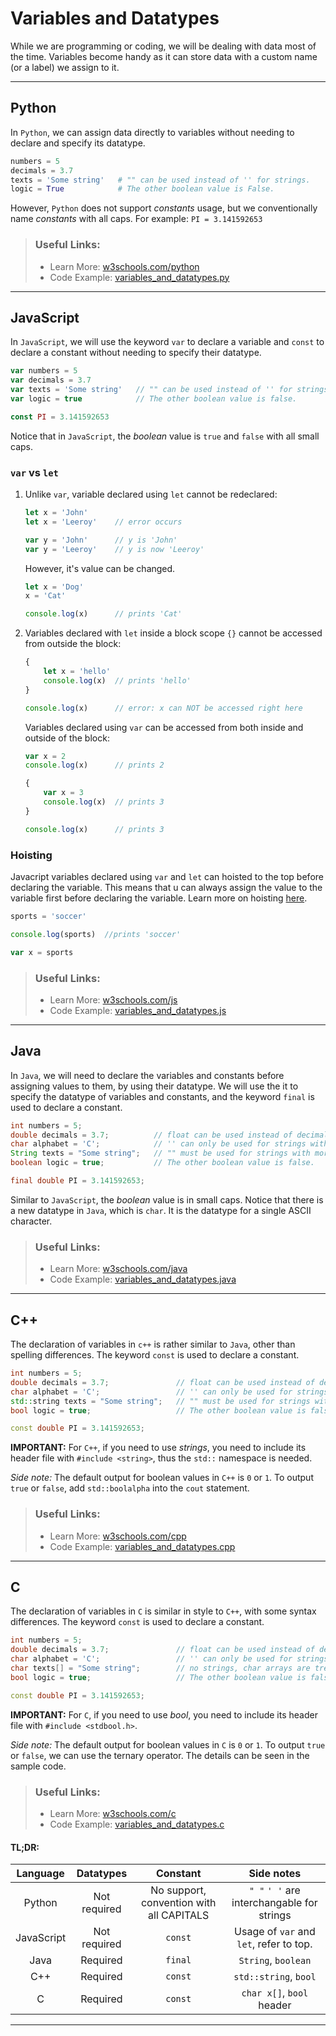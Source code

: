 #  **Variables and Datatypes**

While we are programming or coding, we will be dealing with data most of the time. Variables become handy as it can store data with a custom name (or a label) we assign to it.

---

## Python

In `Python`, we can assign data directly to variables without needing to declare and specify its datatype.

```py
numbers = 5
decimals = 3.7
texts = 'Some string'   # "" can be used instead of '' for strings.
logic = True            # The other boolean value is False.
```

However, `Python` does not support *constants* usage, but we conventionally name *constants* with all caps. For example: `PI = 3.141592653`

> ### Useful Links:
> 
> * Learn More: [w3schools.com/python](https://www.w3schools.com/python/python_variables.asp)
> * Code Example: [variables_and_datatypes.py](https://github.com/LimJY03/SyntaxComparison/blob/main/01.%20Variables%20and%20Datatypes/Sample%20Codes/variables_and_datatypes.py)

---

## JavaScript

In `JavaScript`, we will use the keyword `var` to declare a variable and `const` to declare a constant without needing to specify their datatype.

```js
var numbers = 5
var decimals = 3.7
var texts = 'Some string'   // "" can be used instead of '' for strings.
var logic = true            // The other boolean value is false.

const PI = 3.141592653
```

Notice that in `JavaScript`, the *boolean* value is `true` and `false` with all small caps.

### `var` vs `let`

1. Unlike `var`, variable declared using `let` cannot be redeclared:

    ``` js
    let x = 'John'
    let x = 'Leeroy'    // error occurs

    var y = 'John'      // y is 'John'
    var y = 'Leeroy'    // y is now 'Leeroy'
    ```
    However, it's value can be changed.

    ```js
    let x = 'Dog'
    x = 'Cat'

    console.log(x)      // prints 'Cat'
    ```

2. Variables declared with `let` inside a block scope `{}` cannot be accessed from outside the block:

    ```js
    {
        let x = 'hello'
        console.log(x)  // prints 'hello'
    }

    console.log(x)      // error: x can NOT be accessed right here
    ```

    Variables declared using `var` can be accessed from both inside and outside of the block:

    ```js
    var x = 2
    console.log(x)      // prints 2

    {
        var x = 3
        console.log(x)  // prints 3
    }

    console.log(x)      // prints 3
    ```

###  **Hoisting**

Javacript variables declared using ```var``` and ```let``` can hoisted to the top before declaring the variable. This means that u can always assign the value to the variable first before declaring the variable. Learn more on hoisting [here](https://www.w3schools.com/js/js_hoisting.asp).

```js
sports = 'soccer'

console.log(sports)  //prints 'soccer'

var x = sports
```
> ### Useful Links:
> 
> * Learn More: [w3schools.com/js](https://www.w3schools.com/js/js_variables.asp)
> * Code Example: [variables_and_datatypes.js](https://github.com/LimJY03/SyntaxComparison/blob/main/01.%20Variables%20and%20Datatypes/Sample%20Codes/variables_and_datatypes.js)

---

## Java

In `Java`, we will need to declare the variables and constants before assigning values to them, by using their datatype. We will use the it to specify the datatype of variables and constants, and the keyword `final` is used to declare a constant.

```java
int numbers = 5;
double decimals = 3.7;          // float can be used instead of decimals.
char alphabet = 'C';            // '' can only be used for strings with only one character.
String texts = "Some string";   // "" must be used for strings with more than one character.
boolean logic = true;           // The other boolean value is false.

final double PI = 3.141592653;
```

Similar to `JavaScript`, the *boolean* value is in small caps. Notice that there is a new datatype in `Java`, which is `char`. It is the datatype for a single ASCII character. 

> ### Useful Links:
> 
> * Learn More: [w3schools.com/java](https://www.w3schools.com/java/java_variables.asp)
> * Code Example: [variables_and_datatypes.java](https://github.com/LimJY03/SyntaxComparison/blob/main/01.%20Variables%20and%20Datatypes/Sample%20Codes/variables_and_datatypes.java)

---

## C++

The declaration of variables in `c++` is rather similar to `Java`, other than spelling differences. The keyword `const` is used to declare a constant.

```c++
int numbers = 5;
double decimals = 3.7;               // float can be used instead of decimals too.
char alphabet = 'C';                 // '' can only be used for strings with only one character.
std::string texts = "Some string";   // "" must be used for strings with more than one character. And the 'S' is in lower case.
bool logic = true;                   // The other boolean value is false. And its only "bool" in constrast with "boolean" in Java

const double PI = 3.141592653;
```

**IMPORTANT:** For `C++`, if you need to use *strings*, you need to include its header file with `#include <string>`, thus the `std::` namespace is needed.

*Side note:* The default output for boolean values in `C++` is `0` or `1`. To output `true` or `false`, add `std::boolalpha` into the `cout` statement.

> ### Useful Links:
> 
> * Learn More: [w3schools.com/cpp](https://www.w3schools.com/cpp/cpp_data_types.asp)
> * Code Example: [variables_and_datatypes.cpp](https://github.com/LimJY03/SyntaxComparison/blob/main/01.%20Variables%20and%20Datatypes/Sample%20Codes/variables_and_datatypes.cpp)

---

## C

The declaration of variables in `C` is similar in style to `C++`, with some syntax differences. The keyword `const` is used to declare a constant.

```c++
int numbers = 5;
double decimals = 3.7;               // float can be used instead of decimals too.
char alphabet = 'C';                 // '' can only be used for strings with only one character.
char texts[] = "Some string";        // no strings, char arrays are treated as strings
bool logic = true;                   // The other boolean value is false.

const double PI = 3.141592653;
```

**IMPORTANT:** For `C`, if you need to use *bool*, you need to include its header file with `#include <stdbool.h>`.

*Side note:* The default output for boolean values in `C` is `0` or `1`. To output `true` or `false`, we can use the ternary operator. The details can be seen in the sample code.

> ### Useful Links:
> 
> * Learn More: [w3schools.com/c](https://www.w3schools.com/c/c_data_types.php)
> * Code Example: [variables_and_datatypes.c](https://github.com/LimJY03/SyntaxComparison/blob/main/01.%20Variables%20and%20Datatypes/Sample%20Codes/variables_and_datatypes.c)

#### TL;DR:

| Language | Datatypes | Constant | Side notes |
| :---: | :---: | :---: | :---: |
| Python | Not required | No support, convention with all CAPITALS |`" "` `' '` are interchangable for strings |
| JavaScript | Not required | `const` | Usage of `var` and `let`, refer to top. |
| Java | Required | `final` | `String`, `boolean` |
| C++ | Required | `const` | `std::string`, `bool` |
| C | Required | `const` | `char x[]`, `bool` header |

---
